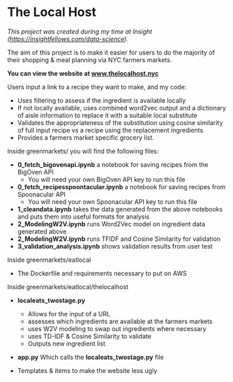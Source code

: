# The Local Host
*This project was created during my time at Insight (https://insightfellows.com/data-science).*

The aim of this project is to make it easier for users to do the majority of their shopping & meal planning via NYC farmers markets. 

__You can view the website at www.thelocalhost.nyc__ 

Users input a link to a recipe they want to make, and my code:
*  Uses filtering to assess if the ingredient is available locally
* If not locally available, uses combined word2vec output and a dictionary of aisle information to replace it with a suitable local substitute
* Validates the appropriateness of the substitution using cosine similarity of full input recipe vs a recipe using the replacement ingredients
* Provides a farmers market specific grocery list.


Inside greenmarkets/ you will find the following files:

* __0_fetch_bigovenapi.ipynb__ a notebook for saving recipes from the BigOven API
  * You will need your own BigOven API key to run this file
* __0_fetch_recipesspoontacular.ipynb__ a notebook for saving recipes from Spoonacular API  
  * You will need your own Spoonacular API key to run this file
* __1_cleandata.ipynb__ takes the data generated from the above notebooks and puts them into useful formats for analysis
* __2_ModelingW2V.ipynb__ runs Word2Vec model on ingredient data generated above
* __2_ModelingW2V.ipynb__ runs TFIDF and Cosine Similarity for validation 
* __3_validation_analysis.ipynb__ shows validation results from user test


Inside greenmarkets/eatlocal
* The Dockerfile and requirements necessary to put on AWS

Inside greenmarkets/eatlocal/thelocalhost
* __localeats_twostage.py__ 
  * Allows for the input of a URL
  * assesses which ingredients are available at the farmers markets
  * uses W2V modeling to swap out ingredients where necessary
  * uses TD-IDF & Cosine Similarity to validate
  * Outputs new ingredient list

* __app.py__ Which calls the __localeats_twostage.py__ file
* Templates & items to make the website less ugly
